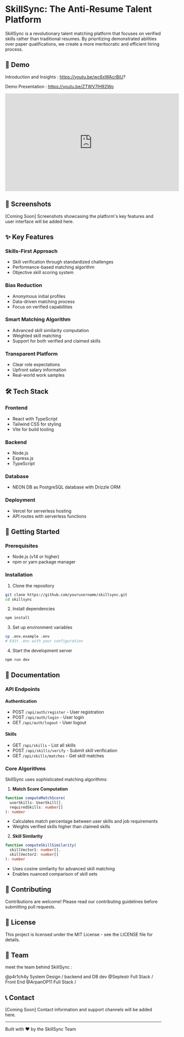 # SkillSync: The Anti-Resume Talent Platform

SkillSync is a revolutionary talent matching platform that focuses on verified skills rather than traditional resumes. By prioritizing demonstrated abilities over paper qualifications, we create a more meritocratic and efficient hiring process.

## 🎥 Demo
Introduction and Insights : 
https://youtu.be/wc6xWAcrBiU?

Demo Presentation :
https://youtu.be/ZTWV7lH92Wo

<iframe width="560" height="315" src="https://www.youtube.com/embed/wm9ZMgvbrlg?si=SHia4Bu1yP6ZuzTB" title="YouTube video player" frameborder="0" allow="accelerometer; autoplay; clipboard-write; encrypted-media; gyroscope; picture-in-picture; web-share" referrerpolicy="strict-origin-when-cross-origin" allowfullscreen></iframe>

## 📸 Screenshots

[Coming Soon] Screenshots showcasing the platform's key features and user interface will be added here.

## ✨ Key Features

### Skills-First Approach
- Skill verification through standardized challenges
- Performance-based matching algorithm
- Objective skill scoring system

### Bias Reduction
- Anonymous initial profiles
- Data-driven matching process
- Focus on verified capabilities

### Smart Matching Algorithm
- Advanced skill similarity computation
- Weighted skill matching
- Support for both verified and claimed skills

### Transparent Platform
- Clear role expectations
- Upfront salary information
- Real-world work samples

## 🛠 Tech Stack

### Frontend
- React with TypeScript
- Tailwind CSS for styling
- Vite for build tooling

### Backend
- Node.js
- Express.js
- TypeScript

### Database
- NEON DB as PostgreSQL database with Drizzle ORM

### Deployment
- Vercel for serverless hosting
- API routes with serverless functions

## 🚀 Getting Started

### Prerequisites
- Node.js (v14 or higher)
- npm or yarn package manager

### Installation

1. Clone the repository
```bash
git clone https://github.com/yourusername/skillsync.git
cd skillsync
```

2. Install dependencies
```bash
npm install
```

3. Set up environment variables
```bash
cp .env.example .env
# Edit .env with your configuration
```

4. Start the development server
```bash
npm run dev
```

## 📖 Documentation

### API Endpoints

#### Authentication
- POST `/api/auth/register` - User registration
- POST `/api/auth/login` - User login
- GET `/api/auth/logout` - User logout

#### Skills
- GET `/api/skills` - List all skills
- POST `/api/skills/verify` - Submit skill verification
- GET `/api/skills/matches` - Get skill matches

### Core Algorithms

SkillSync uses sophisticated matching algorithms:

1. **Match Score Computation**
```typescript
function computeMatchScore(
  userSkills: UserSkill[],
  requiredSkills: number[]
): number
```
- Calculates match percentage between user skills and job requirements
- Weights verified skills higher than claimed skills

2. **Skill Similarity**
```typescript
function computeSkillSimilarity(
  skillVector1: number[],
  skillVector2: number[]
): number
```
- Uses cosine similarity for advanced skill matching
- Enables nuanced comparison of skill sets

## 🤝 Contributing

Contributions are welcome! Please read our contributing guidelines before submitting pull requests.

## 📄 License

This project is licensed under the MIT License - see the LICENSE file for details.

## 👥 Team

meet the team behind SkillSync : 

@p4r1ch4y System Design / backend and DB dev
@Seplestr Full Stack / Front End
@ArpanOP11 Full Stack / 

## 📞 Contact

[Coming Soon] Contact information and support channels will be added here.

---

Built with ❤️ by the SkillSync Team

